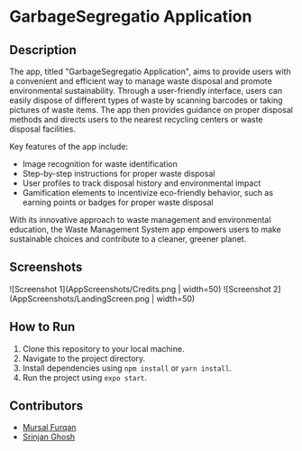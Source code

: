 # GarbageSegregatio Application


## Description

The app, titled "GarbageSegregatio Application", aims to provide users with a convenient and efficient way to manage waste disposal and promote environmental sustainability. Through a user-friendly interface, users can easily dispose of different types of waste by scanning barcodes or taking pictures of waste items. The app then provides guidance on proper disposal methods and directs users to the nearest recycling centers or waste disposal facilities.

Key features of the app include:

- Image recognition for waste identification
- Step-by-step instructions for proper waste disposal
- User profiles to track disposal history and environmental impact
- Gamification elements to incentivize eco-friendly behavior, such as earning points or badges for proper waste disposal

With its innovative approach to waste management and environmental education, the Waste Management System app empowers users to make sustainable choices and contribute to a cleaner, greener planet.

## Screenshots

![Screenshot 1](AppScreenshots/Credits.png | width=50)
![Screenshot 2](AppScreenshots/LandingScreen.png | width=50)

## How to Run

1. Clone this repository to your local machine.
2. Navigate to the project directory.
3. Install dependencies using `npm install` or `yarn install`.
4. Run the project using `expo start`.

## Contributors

- [Mursal Furqan](https://github.com/mursalfk)
- [Srinjan Ghosh](https://github.com/srinjanghosh)
